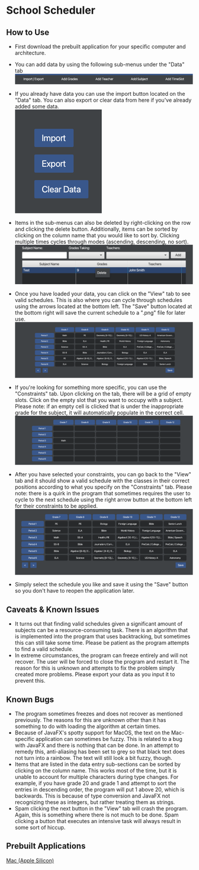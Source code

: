 
# School Scheduler

## How to Use
- First download the prebuilt application for your specific computer and architecture.

- You can add data by using the following sub-menus under the "Data" tab
![screenshot](https://github.com/Ryan-Scarbrough/SchoolScheduler/blob/main/docs/imgs/1.png?raw=true)

- If you already have data you can use the import button located on the "Data" tab. You can also export or clear data from here if you've already added some data.                                                        
![screenshot](https://github.com/Ryan-Scarbrough/SchoolScheduler/blob/main/docs/imgs/2.png?raw=true)

- Items in the sub-menus can also be deleted by right-clicking on the row and clicking the delete button. Additionally, items can be sorted by clicking on the column name that you would like to sort by. Clicking multiple times cycles through modes (ascending, descending, no sort).
![screenshot](https://github.com/Ryan-Scarbrough/SchoolScheduler/blob/main/docs/imgs/3.png?raw=true)

- Once you have loaded your data, you can click on the "View" tab to see valid schedules. This is also where you can cycle through schedules using the arrows located at the bottom left. The "Save" button located at the bottom right will save the current schedule to a ".png" file for later use.
![screenshot](https://github.com/Ryan-Scarbrough/SchoolScheduler/blob/main/docs/imgs/4.png?raw=true)

- If you're looking for something more specific, you can use the "Constraints" tab. Upon clicking on the tab, there will be a grid of empty slots. Click on the empty slot that you want to occupy with a subject. Please note: if an empty cell is clicked that is under the inappropriate grade for the subject, it will automatically populate in the correct cell.
![screenshot](https://github.com/Ryan-Scarbrough/SchoolScheduler/blob/main/docs/imgs/5.png?raw=true)

- After you have selected your constraints, you can go back to the "View" tab and it should show a valid schedule with the classes in their correct positions according to what you specify on the "Constraints" tab. Please note: there is a quirk in the program that sometimes requires the user to cycle to the next schedule using the right arrow button at the bottom left for their constraints to be applied.
![screenshot](https://github.com/Ryan-Scarbrough/SchoolScheduler/blob/main/docs/imgs/6.png?raw=true)

- Simply select the schedule you like and save it using the "Save" button so you don't have to reopen the application later.

## Caveats & Known Issues
- It turns out that finding valid schedules given a significant amount of subjects can be a resource-consuming task. There is an algorithm that is implemented into the program that uses backtracking, but sometimes this can still take some time. Please be patient as the program attempts to find a valid schedule. 
- In extreme circumstances, the program can freeze entirely and will not recover. The user will be forced to close the program and restart it. The reason for this is unknown and attempts to fix the problem simply created more problems. Please export your data as you input it to prevent this.

## Known Bugs
- The program sometimes freezes and does not recover as mentioned previously. The reasons for this are unknown other than it has something to do with loading the algorithm at certain times.
- Because of JavaFX's spotty support for MacOS, the text on the Mac-specific application can sometimes be fuzzy. This is related to a bug with JavaFX and there is nothing that can be done. In an attempt to remedy this, anti-aliasing has been set to grey so that black text does not turn into a rainbow. The text will still look a bit fuzzy, though. 
- Items that are listed in the data entry sub-sections can be sorted by clicking on the column name. This works most of the time, but it is unable to account for multiple characters during type changes. For example, if you have grade 20 and grade 1 and attempt to sort the entries in descending order, the program will put 1 above 20, which is backwards. This is because of type conversion and JavaFX not recognizing these as integers, but rather treating them as strings.
- Spam clicking the next button in the "View" tab will crash the program. Again, this is something where there is not much to be done. Spam clicking a button that executes an intensive task will always result in some sort of hiccup. 

## Prebuilt Applications
[Mac (Apple Silicon)](https://www.dropbox.com/scl/fi/q0uaq92am7ywwf4j5lv5o/SchoolScheduler_AppleSilicon.dmg?rlkey=gfy9erjhcz1gp8h26hbk1guim&st=dkvvfogj&dl=0)


